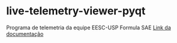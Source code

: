 # live-telemetry-viewer-pyqt

Programa de telemetria da equipe EESC-USP Formula SAE
[Link da documentação](https://artur-chagas.github.io/ltv-pyqt/)
